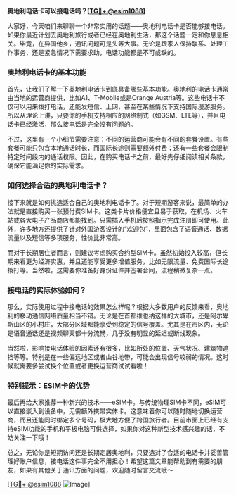 **奥地利电话卡可以接电话吗？[[TG💪+ @esim1088](https://t.me/s/esim1088)]**

大家好，今天咱们来聊聊一个非常实用的话题——奥地利电话卡是否能够接电话。如果你最近计划去奥地利旅行或者已经在奥地利生活，那这个话题一定和你息息相关。毕竟，在异国他乡，通讯问题可是头等大事。无论是跟家人保持联系、处理工作事务，还是紧急情况下需要求助，电话功能都是不可或缺的。

### 奥地利电话卡的基本功能

首先，让我们了解一下奥地利电话卡到底具备哪些基本功能。奥地利的电话卡通常由当地的运营商提供，比如A1、T-Mobile或是Orange Austria等。这些电话卡不仅可以用来拨打电话，还能发短信、上网，甚至在某些情况下支持国际漫游服务。所以从理论上讲，只要你的手机支持相应的网络制式（如GSM、LTE等），并且电话卡已经激活，那么接电话是完全没有问题的。

不过，这里有一个小细节需要注意：不同的运营商可能会有不同的套餐设置。有些套餐可能只包含本地通话时长，而国际长途则需要额外付费；还有一些套餐会限制特定时间段内的通话权限。因此，在购买电话卡之前，最好先仔细阅读相关条款，确保它能满足你的实际需求。

### 如何选择合适的奥地利电话卡？

接下来就是如何挑选适合自己的奥地利电话卡了。对于短期游客来说，最简单的办法就是直接购买一张预付费SIM卡。这类卡片价格便宜且易于获取，在机场、火车站或各大电子产品商店都能找到。只需插入手机后按照指示完成注册即可使用。此外，许多地方还提供了针对外国游客设计的“欢迎包”，里面包含了语音通话、数据流量以及短信等多项服务，性价比非常高。

而对于长期居住者而言，则建议考虑购买合约型SIM卡。虽然初始投入较高，但长期来看更为经济实惠，并且还能享受更多增值服务，比如无限流量、免费国际长途拨打等。当然啦，这需要你准备好身份证件并签署合同，流程稍微复杂一点。

### 接电话的实际体验如何？

那么，实际使用过程中接电话的效果怎么样呢？根据大多数用户的反馈来看，奥地利的移动通信网络质量相当不错。无论是在首都维也纳这样的大城市，还是阿尔卑斯山区的小村庄，大部分区域都能享受到稳定的信号覆盖。尤其是在市区内，无论是语音通话还是视频聊天都十分流畅，几乎没有明显的延迟或断线现象。

当然啦，影响接电话体验的因素还有很多，比如所处的位置、天气状况、建筑物遮挡等等。特别是在一些偏远地区或者山谷地带，可能会出现信号较弱的情况。这时候就需要多尝试换个位置或者更换运营商试试看啦！

### 特别提示：ESIM卡的优势

最后再给大家推荐一种新兴的技术——eSIM卡。与传统物理SIM卡不同，eSIM可以直接嵌入到设备中，无需额外携带实体卡。这意味着你可以随时随地切换运营商，而且还能同时绑定多个号码，极大地方便了跨国旅行者。目前市面上已经有支持eSIM功能的手机和平板电脑可供选择，如果你对这种新型技术感兴趣的话，不妨关注一下哦！

总之，无论你是短期访问还是长期定居奥地利，只要选对了合适的电话卡并妥善管理好账户信息，接电话这件事完全不用担心！希望这篇文章能帮助到有需要的朋友，如果有其他关于通讯方面的问题，欢迎随时留言交流哦～

[[TG💪+ @esim1088](https://t.me/s/esim1088) ![Image](https://i.postimg.cc/4NQfJmqS/Snipaste-2025-05-13-00-14-12.png)]